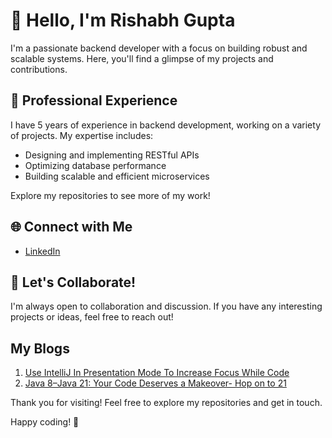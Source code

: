# 👋 Hello, I'm Rishabh Gupta

I'm a passionate backend developer with a focus on building robust and scalable systems. Here, you'll find a glimpse of my projects and contributions.

## 💼 Professional Experience

I have 5 years of experience in backend development, working on a variety of projects. My expertise includes:

- Designing and implementing RESTful APIs
- Optimizing database performance
- Building scalable and efficient microservices

Explore my repositories to see more of my work!

## 🌐 Connect with Me

- [LinkedIn]([https://www.linkedin.com/in/yourusername](https://www.linkedin.com/in/rishabh-gupta-81b6a8130/))
 
## 🤝 Let's Collaborate!

I'm always open to collaboration and discussion. If you have any interesting projects or ideas, feel free to reach out!

## My Blogs 
1. [Use IntelliJ In Presentation Mode To Increase Focus While Code](https://www.linkedin.com/feed/update/urn:li:activity:7145104915407839232?updateEntityUrn=urn%3Ali%3Afs_updateV2%3A%28urn%3Ali%3Aactivity%3A7145104915407839232%2CFEED_DETAIL%2CEMPTY%2CDEFAULT%2Cfalse%29&lipi=urn%3Ali%3Apage%3Ad_flagship3_profile_view_base%3BErruqRfGQU6gSNix4jEotg%3D%3D])
2. [Java 8–Java 21: Your Code Deserves a Makeover- Hop on to 21](https://medium.com/@rishab178_96621/java-8-java-21-your-code-deserves-a-makeover-hop-on-to-21-271377b94322) 


Thank you for visiting! Feel free to explore my repositories and get in touch.

Happy coding! 🚀

